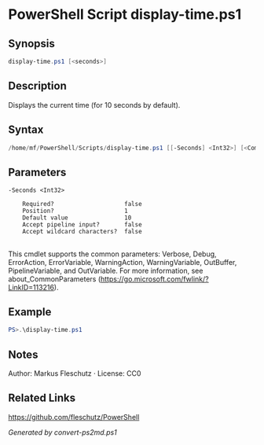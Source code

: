 # PowerShell Script display-time.ps1

## Synopsis
```powershell
display-time.ps1 [<seconds>]
```

## Description
Displays the current time (for 10 seconds by default).

## Syntax
```powershell
/home/mf/PowerShell/Scripts/display-time.ps1 [[-Seconds] <Int32>] [<CommonParameters>]
```

## Parameters

```
-Seconds <Int32>
    
    Required?                    false
    Position?                    1
    Default value                10
    Accept pipeline input?       false
    Accept wildcard characters?  false
```
## <CommonParameters>
This cmdlet supports the common parameters: Verbose, Debug, ErrorAction, ErrorVariable, WarningAction, WarningVariable, OutBuffer, PipelineVariable, and OutVariable. For more information, see about_CommonParameters (https://go.microsoft.com/fwlink/?LinkID=113216).

## Example
```powershell
PS>.\display-time.ps1
```


## Notes
Author: Markus Fleschutz · License: CC0

## Related Links
https://github.com/fleschutz/PowerShell

*Generated by convert-ps2md.ps1*
